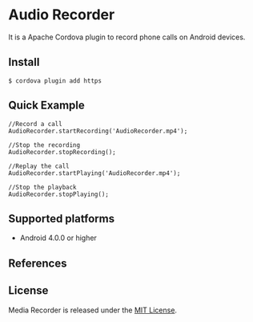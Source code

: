 Audio Recorder
==============

It is a Apache Cordova plugin to record phone calls on Android devices.


## Install

    $ cordova plugin add https


## Quick Example

	//Record a call
	AudioRecorder.startRecording('AudioRecorder.mp4');

	//Stop the recording
	AudioRecorder.stopRecording();

	//Replay the call
	AudioRecorder.startPlaying('AudioRecorder.mp4');

	//Stop the playback
	AudioRecorder.stopPlaying();


## Supported platforms

- Android 4.0.0 or higher


## References


## License

Media Recorder is released under the [MIT License](http://www.opensource.org/licenses/MIT).
